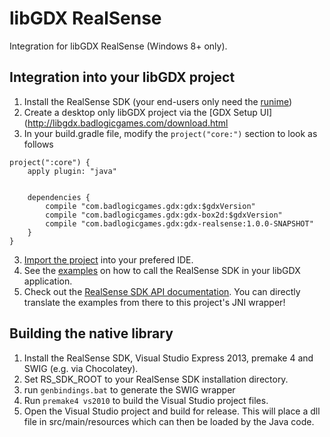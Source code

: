 # libGDX RealSense
Integration for libGDX RealSense (Windows 8+ only).

## Integration into your libGDX project
  1. Install the RealSense SDK (your end-users only need the [runime](https://software.intel.com/sites/landingpage/realsense/camera-sdk/v1.1/documentation/html/index.html?devguide_runtime_upgrader.html))
  1. Create a desktop only libGDX project via the [GDX Setup UI](http://libgdx.badlogicgames.com/download.html
  2. In your build.gradle file, modify the `project("core:")` section to look as follows
```
project(":core") {
    apply plugin: "java"


    dependencies {
        compile "com.badlogicgames.gdx:gdx:$gdxVersion"
        compile "com.badlogicgames.gdx:gdx-box2d:$gdxVersion"
        compile "com.badlogicgames.gdx:gdx-realsense:1.0.0-SNAPSHOT"
    }
}
```
  3. [Import the project](https://github.com/libgdx/libgdx/wiki/Gradle-and-Eclipse) into your prefered IDE.
  4. See the [examples](https://github.com/libgdx/gdx-realsense/tree/master/tests/com/badlogic/realsense) on how to call the RealSense SDK in your libGDX application. 
  5. Check out the [RealSense SDK API documentation](https://software.intel.com/en-us/realsense/documentation). You can directly translate the examples from there to this project's JNI wrapper!

## Building the native library
1) Install the RealSense SDK, Visual Studio Express 2013, premake 4 and SWIG (e.g. via Chocolatey).
2) Set RS_SDK_ROOT to your RealSense SDK installation directory.
3) run `genbindings.bat` to generate the SWIG wrapper
4) Run `premake4 vs2010` to build the Visual Studio project files.
5) Open the Visual Studio project and build for release. This will place a dll file in src/main/resources which can then be loaded by the Java code.
